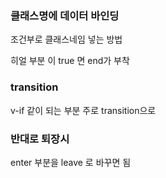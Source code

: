 ### 클래스명에 데이터 바인딩 

<div class="start" :class="{end:히얼}"></div>

조건부로 클래스네임 넣는 방법 

히얼 부분 이 true 면 end가 부착 




### transition

v-if 같이 되는 부분 주로 transition으로 

<transition name="fade">
</transition>

<style>
    .fade-enter-from{
        opacity:0;
    } //시작
    .fade-enter-active{
        transition : all 1s;
    }// 
    .faede-enter-to{
        opacity:1;
    } // 끝 
</style>



### 반대로 퇴장시 


enter 부분을 leave 로 바꾸면 됨 

